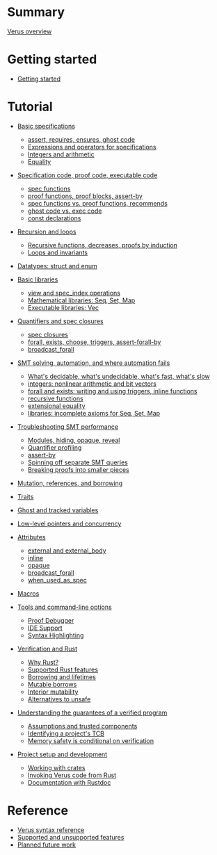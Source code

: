 # Summary

[Verus overview](./overview.md)

# Getting started

- [Getting started](./getting_started.md)

# Tutorial

- [Basic specifications](specs.md)
    - [assert, requires, ensures, ghost code](./requires_ensures.md)
    - [Expressions and operators for specifications](./operators.md)
    - [Integers and arithmetic](./integers.md)
    - [Equality](./equality.md)
- [Specification code, proof code, executable code](modes.md)
    - [spec functions](spec_functions.md)
    - [proof functions, proof blocks, assert-by](proof_functions.md)
    - [spec functions vs. proof functions, recommends](spec_vs_proof.md)
    - [ghost code vs. exec code]()
    - [const declarations]()
- [Recursion and loops]()
    - [Recursive functions, decreases, proofs by induction]()
    - [Loops and invariants]()
- [Datatypes: struct and enum]()
- [Basic libraries]()
    - [view and spec_index operations]()
    - [Mathematical libraries: Seq, Set, Map]()
    - [Executable libraries: Vec]()
- [Quantifiers and spec closures]()
    - [spec closures]()
    - [forall, exists, choose, triggers, assert-forall-by]()
    - [broadcast_forall]()
- [SMT solving, automation, and where automation fails]()
    - [What's decidable, what's undecidable, what's fast, what's slow]()
    - [integers: nonlinear arithmetic and bit vectors]()
    - [forall and exists: writing and using triggers, inline functions]()
    - [recursive functions]()
    - [extensional equality]()
    - [libraries: incomplete axioms for Seq, Set, Map]()
- [Troubleshooting SMT performance]()
    - [Modules, hiding, opaque, reveal]()
    - [Quantifier profiling]()
    - [assert-by]()
    - [Spinning off separate SMT queries]()
    - [Breaking proofs into smaller pieces]()
- [Mutation, references, and borrowing]()
- [Traits]()
- [Ghost and tracked variables]()
- [Low-level pointers and concurrency]()
- [Attributes]()
    - [external and external_body]()
    - [inline]()
    - [opaque]()
    - [broadcast_forall]()
    - [when_used_as_spec]()
- [Macros]()
- [Tools and command-line options]()
    - [Proof Debugger]()
    - [IDE Support]()
    - [Syntax Highlighting]()

- [Verification and Rust]()
  - [Why Rust?]()
  - [Supported Rust features]()
  - [Borrowing and lifetimes]()
  - [Mutable borrows]()
  - [Interior mutability]()
  - [Alternatives to unsafe]()

- [Understanding the guarantees of a verified program]()
  - [Assumptions and trusted components]()
  - [Identifying a project's TCB]()
  - [Memory safety is conditional on verification](./memory-safety.md)

- [Project setup and development]()
  - [Working with crates]()
  - [Invoking Verus code from Rust]()
  - [Documentation with Rustdoc]()



# Reference

- [Verus syntax reference]()
- [Supported and unsupported features]()
- [Planned future work]()
